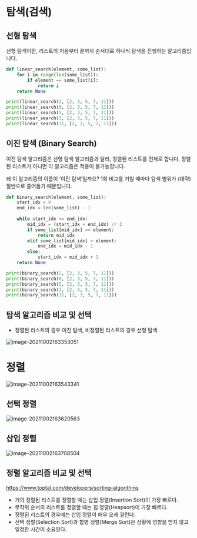 # 탐색(검색)

## 선형 탐색

선형 탐색이란, 리스트의 처음부터 끝까지 순서대로 하나씩 탐색을 진행하는 알고리즘입니다.

```python
def linear_search(element, some_list):
    for i in range(len(some_list)):
        if element == some_list[i]:
            return i
    return None        

print(linear_search(2, [2, 3, 5, 7, 11]))
print(linear_search(0, [2, 3, 5, 7, 11]))
print(linear_search(5, [2, 3, 5, 7, 11]))
print(linear_search(3, [2, 3, 5, 7, 11]))
print(linear_search(11, [2, 3, 5, 7, 11]))
```

## 이진 탐색 (Binary Search)

이진 탐색 알고리즘은 선형 탐색 알고리즘과 달리, 정렬된 리스트를 전제로 합니다. 정렬된 리스트가 아니면 이 알고리즘은 적용이 불가능합니다.

왜 이 알고리즘의 이름이 ‘이진 탐색’일까요? 1회 비교를 거칠 때마다 탐색 범위가 (대략) 절반으로 줄어들기 때문입니다.

```python
def binary_search(element, some_list):
    start_idx = 0
    end_idx = len(some_list) - 1
    
    while start_idx <= end_idx:
        mid_idx = (start_idx + end_idx) // 2
        if some_list[mid_idx] == element:
            return mid_idx
        elif some_list[mid_idx] > element:
            end_idx = mid_idx - 1
        else:
            start_idx = mid_idx + 1
    return None

print(binary_search(2, [2, 3, 5, 7, 11]))
print(binary_search(0, [2, 3, 5, 7, 11]))
print(binary_search(5, [2, 3, 5, 7, 11]))
print(binary_search(3, [2, 3, 5, 7, 11]))
print(binary_search(11, [2, 3, 5, 7, 11]))
```

## 탐색 알고리즘 비교 및 선택

- 정렬된 리스트의 경우 이진 탐색, 비정렬된 리스트의 경우 선형 탐색

![image-20211002163353051](탐색,정렬.assets/image-20211002163353051.png)

# 정렬

![image-20211002163543341](탐색,정렬.assets/image-20211002163543341.png)

## 선택 정렬

![image-20211002163620563](탐색,정렬.assets/image-20211002163620563.png)

## 삽입 정렬

![image-20211002163708504](탐색,정렬.assets/image-20211002163708504.png)

## 정렬 알고리즘 비교 및 선택

https://www.toptal.com/developers/sorting-algorithms

- 거의 정렬된 리스트를 정렬할 때는 삽입 정렬(Insertion Sort)이 가장 빠르다.
- 무작위 순서의 리스트를 정렬할 때는 힙 정렬(Heapsort)이 가장 빠르다.
- 정렬된 리스트의 경우에는 삽입 정렬이 매우 오래 걸린다.
- 선택 정렬(Selection Sort)과 합병 정렬(Merge Sort)은 상황에 영향을 받지 않고 일정한 시간이 소요된다.

